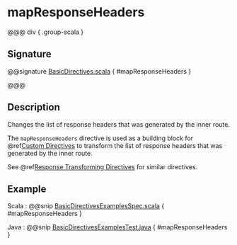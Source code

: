# mapResponseHeaders

@@@ div { .group-scala }

## Signature

@@signature [BasicDirectives.scala]($akka-http$/akka-http/src/main/scala/akka/http/scaladsl/server/directives/BasicDirectives.scala) { #mapResponseHeaders }

@@@

## Description

Changes the list of response headers that was generated by the inner route.

The `mapResponseHeaders` directive is used as a building block for @ref[Custom Directives](../custom-directives.md) to transform the list of
response headers that was generated by the inner route.

See @ref[Response Transforming Directives](index.md#response-transforming-directives-java) for similar directives.

## Example

Scala
:  @@snip [BasicDirectivesExamplesSpec.scala]($test$/scala/docs/http/scaladsl/server/directives/BasicDirectivesExamplesSpec.scala) { #mapResponseHeaders }

Java
:  @@snip [BasicDirectivesExamplesTest.java]($test$/java/docs/http/javadsl/server/directives/BasicDirectivesExamplesTest.java) { #mapResponseHeaders }

